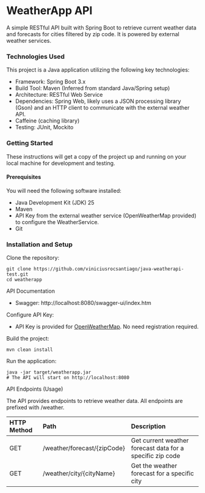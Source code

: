 # WeatherApp API
A simple RESTful API built with Spring Boot to retrieve current weather data and forecasts for cities filtered by zip code. It is powered by external weather services. 

### Technologies Used
This project is a Java application utilizing the following key technologies:
- Framework: Spring Boot 3.x
- Build Tool: Maven (Inferred from standard Java/Spring setup)
- Architecture: RESTful Web Service
- Dependencies: Spring Web, likely uses a JSON processing library (Gson) and an HTTP client to communicate with the external weather API.
- Caffeine (caching library)
- Testing: JUnit, Mockito

### Getting Started
These instructions will get a copy of the project up and running on your local machine for development and testing.

#### Prerequisites
You will need the following software installed:
- Java Development Kit (JDK) 25
- Maven
- API Key from the external weather service (OpenWeatherMap provided) to configure the WeatherService.
- Git

### Installation and Setup
Clone the repository:
```shell
git clone https://github.com/viniciusrocsantiago/java-weatherapi-test.git
cd weatherapp
```

API Documentation
- Swagger: http://localhost:8080/swagger-ui/index.htm

Configure API Key:
- API Key is provided for [OpenWeatherMap](https://home.openweathermap.org/). No need registration required.

Build the project:
```shell
mvn clean install
```

Run the application:
```shell
java -jar target/weatherapp.jar
# The API will start on http://localhost:8080
```

API Endpoints (Usage)

The API provides endpoints to retrieve weather data. All endpoints are prefixed with /weather.

| HTTP Method | Path                              | Description                                               |
|:------------|:----------------------------------|:----------------------------------------------------------|
| GET         | /weather/forecast/{zipCode}       | Get current weather forecast data for a specific zip code |
| GET         | /weather/city/{cityName}          | Get the weather forecast for a specific city              |


